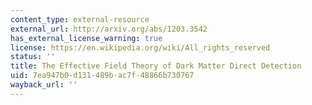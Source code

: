 ```yaml
---
content_type: external-resource
external_url: http://arxiv.org/abs/1203.3542
has_external_license_warning: true
license: https://en.wikipedia.org/wiki/All_rights_reserved
status: ''
title: The Effective Field Theory of Dark Matter Direct Detection
uid: 7ea947b0-d131-489b-ac7f-48866b730767
wayback_url: ''
---
```


